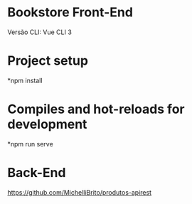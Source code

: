 # Bookstore Front-End

Versão CLI: Vue CLI 3

# Project setup

*npm install

# Compiles and hot-reloads for development
*npm run serve

# Back-End
https://github.com/MichelliBrito/produtos-apirest
